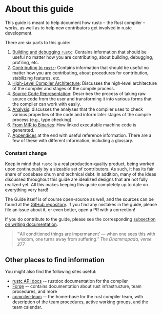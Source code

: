 # About this guide

This guide is meant to help document how rustc – the Rust compiler –
works, as well as to help new contributors get involved in rustc
development.

There are six parts to this guide:

1. [Building and debugging `rustc`][p1]: Contains information that should be
   useful no matter how you are contributing, about building, debugging,
   profiling, etc.
2. [Contributing to `rustc`][p1-5]: Contains information that should be useful
   no matter how you are contributing, about procedures for contribution,
   stabilizing features, etc.
2. [High-Level Compiler Architecture][p2]: Discusses the high-level
   architecture of the compiler and stages of the compile process.
3. [Source Code Representation][p3]: Describes the process of taking raw source code from the user and
   transforming it into various forms that the compiler can work with easily.
4. [Analysis][p4]: discusses the analyses that the compiler uses to check various
   properties of the code and inform later stages of the compile process (e.g., type checking).
5. [From MIR to Binaries][p5]: How linked executable machine code is generated.
6. [Appendices][app] at the end with useful reference information. There are a
   few of these with different information, including a glossary.

[p1]: ./getting-started.md
[p1-5]: ./compiler-team.md
[p2]: ./part-2-intro.md
[p3]: ./part-3-intro.md
[p4]: ./part-4-intro.md
[p5]: ./part-5-intro.md
[app]: ./appendix/background.md

### Constant change

Keep in mind that `rustc` is a real production-quality product, being worked upon continuously by a
sizeable set of contributors.
As such, it has its fair share of codebase churn and technical debt.
In addition, many of the ideas discussed throughout this guide are idealized designs that are not
fully realized yet.
All this makes keeping this guide completely up to date on everything very hard!

The Guide itself is of course open-source as well, and the sources can be found at the
[GitHub repository].
If you find any mistakes in the guide, please file an issue about it, or even better, open a PR with
a correction!

If you do contribute to the guide, please see the corresponding
[subsection on writing documentation](contributing.md#writing-documentation).

> “‘All conditioned things are impermanent’ — when one sees this with wisdom, one turns away from
> suffering.” _The Dhammapada, verse 277_

## Other places to find information

You might also find the following sites useful:

- [rustc API docs] -- rustdoc documentation for the compiler
- [Forge] -- contains documentation about rust infrastructure, team procedures, and more
- [compiler-team] -- the home-base for the rust compiler team, with description
  of the team procedures, active working groups, and the team calendar.

[GitHub repository]: https://github.com/rust-lang/rustc-dev-guide/
[rustc API docs]: https://doc.rust-lang.org/nightly/nightly-rustc/rustc_middle/
[Forge]: https://forge.rust-lang.org/
[compiler-team]: https://github.com/rust-lang/compiler-team/
